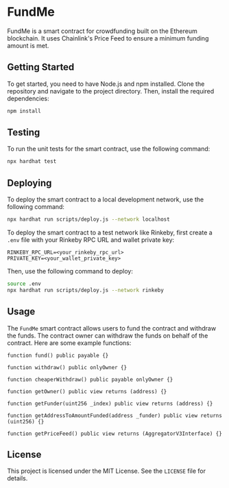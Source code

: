 # FundMe

FundMe is a smart contract for crowdfunding built on the Ethereum blockchain. It uses Chainlink's Price Feed to ensure a minimum funding amount is met.

## Getting Started

To get started, you need to have Node.js and npm installed. Clone the repository and navigate to the project directory. Then, install the required dependencies:

```bash
npm install
```

## Testing

To run the unit tests for the smart contract, use the following command:

```bash
npx hardhat test
```

## Deploying

To deploy the smart contract to a local development network, use the following command:

```bash
npx hardhat run scripts/deploy.js --network localhost
```

To deploy the smart contract to a test network like Rinkeby, first create a `.env` file with your Rinkeby RPC URL and wallet private key:

```
RINKEBY_RPC_URL=<your_rinkeby_rpc_url>
PRIVATE_KEY=<your_wallet_private_key>
```

Then, use the following command to deploy:

```bash
source .env
npx hardhat run scripts/deploy.js --network rinkeby
```

## Usage

The `FundMe` smart contract allows users to fund the contract and withdraw the funds. The contract owner can withdraw the funds on behalf of the contract. Here are some example functions:

```solididty
function fund() public payable {}

function withdraw() public onlyOwner {}

function cheaperWithdraw() public payable onlyOwner {}

function getOwner() public view returns (address) {}

function getFunder(uint256 _index) public view returns (address) {}

function getAddressToAmountFunded(address _funder) public view returns (uint256) {}

function getPriceFeed() public view returns (AggregatorV3Interface) {}
```

## License

This project is licensed under the MIT License. See the `LICENSE` file for details.
